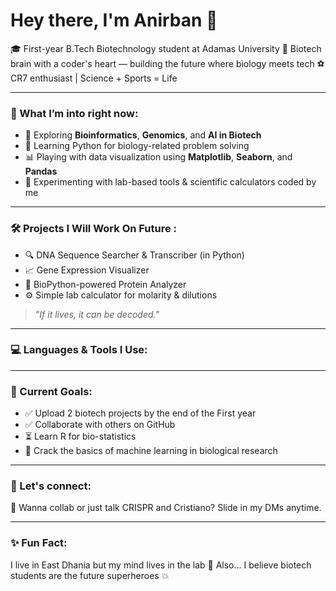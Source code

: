 # Hey there, I'm Anirban 👋

🎓 First-year B.Tech Biotechnology student at Adamas University
🧬 Biotech brain with a coder's heart — building the future where biology meets tech
⚽ CR7 enthusiast | Science + Sports = Life

---

### 🧠 What I’m into right now:

* 🔬 Exploring **Bioinformatics**, **Genomics**, and **AI in Biotech**
* 🐍 Learning Python for biology-related problem solving
* 📊 Playing with data visualization using **Matplotlib**, **Seaborn**, and **Pandas**
* 🧪 Experimenting with lab-based tools & scientific calculators coded by me

---

### 🛠️ Projects I Will Work On Future :

* 🔍 DNA Sequence Searcher & Transcriber (in Python)
* 📈 Gene Expression Visualizer
* 🧬 BioPython-powered Protein Analyzer
* ⚙️ Simple lab calculator for molarity & dilutions

> *"If it lives, it can be decoded."*

---

### 💻 Languages & Tools I Use:

---

### 📌 Current Goals:

* ✅ Upload 2 biotech projects by the end of the First year 
* ✅ Collaborate with others on GitHub
* ⏳ Learn R for bio-statistics
* 🧠 Crack the basics of machine learning in biological research

---

### 🤝 Let's connect:


👀 Wanna collab or just talk CRISPR and Cristiano? Slide in my DMs anytime.

---

### ✨ Fun Fact:

I live in East Dhania but my mind lives in the lab 🧪
Also... I believe biotech students are the future superheroes 💥
